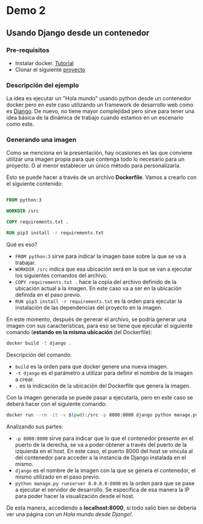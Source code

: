 # Demo 2

## Usando Django desde un contenedor

### Pre-requisitos

* Instalar docker. [Tutorial](https://docs.docker.com/get-docker/)
* Clonar el siguiente [proyecto](https://github.com/tinxo/ejemplo-2-entornos.git)

### Descripción del ejemplo

La idea es ejecutar un "Hola mundo" usando python desde un contenedor docker pero en este caso utilizando un framework de desarrollo web como es [Django](https://www.djangoproject.com/).
De nuevo, no tiene mayor complejidad pero sirve para tener una idea básica de la dinámica de trabajo cuando estamos en un escenario como este.

### Generando una imagen

Como se menciona en la presentación, hay ocasiones en las que conviene utilizar una imagen propia para que contenga todo lo necesario para un proyecto. O al menor establecer un único método para personalizarla.

Esto se puede hacer a través de un archivo **Dockerfile**. Vamos a crearlo con el siguiente contenido:

~~~ Dockerfile

FROM python:3

WORKDIR /src

COPY requirements.txt .

RUN pip3 install -r requirements.txt
~~~

Qué es eso?

* `FROM python:3` sirve para indicar la imagen base sobre la que se va a trabajar.
* `WORKDIR /src` indica que esa ubicación será en la que se van a ejecutar los siguientes comandos del archivo.
* `COPY requirements.txt .` hace la copia del archivo definido de la ubicación actual a la imagen. En este caso va a ser en la ubicación definida en el paso previo.
* `RUN pip3 install -r requirements.txt` es la orden para ejecutar la instalación de las dependencias del proyecto en la imagen.

En este momento, después de generar el archivo, se podría generar una imagen con sus características, para eso se tiene que ejecutar el siguiente comando (**estando en la misma ubicación** del Dockerfile):

~~~ bash
docker build -t django .
~~~

Descripción del comando:

* `build` es la orden para que docker genere una nueva imagen.
* `-t django` es el parámetro a utilizar para definir el nombre de la imagen a crear.
* `.` es la indicación de la ubicación del Dockerfile que genera la imagen.

Con la imagen generada se puede pasar a ejecutarla, pero en este caso se deberá hacer con el siguiente comando:

~~~ bash
docker run --rm -it -v $(pwd):/src -p 8000:8000 django python manage.py runserver 0.0.0.0:8000
~~~

Analizando sus partes:

* `-p 8000:8000` sirve para indicar que lo que el contenedor presente en el puerto de la derecha, se va a poder obtener a través del puerto de la izquierda en el host. En este caso, el puerto 8000 del host se vincula al del contenedor para acceder a la instancia de Django instalada en el mismo.
* `django` es el nombre de la imagen con la que se genera el contenedor, el mismo utilizado en el paso previo.
* `python manage.py runserver 0.0.0.0:8000` es la orden para que se pase a ejecutar el servidor de desarrollo. Se especifica de esa manera la IP para poder hacer la visualización desde el host.

De esta manera, accediendo a **localhost:8000**, si todo salió bien se debería ver una página con un _Hola mundo desde Django!_.
